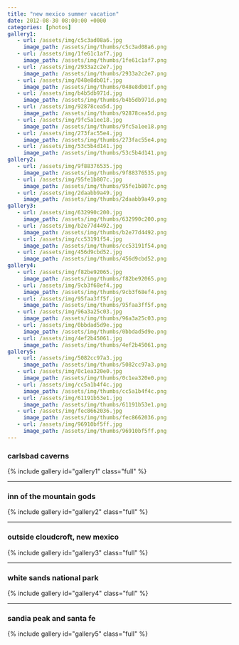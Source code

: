 ```yaml
---
title: "new mexico summer vacation"
date: 2012-08-30 08:00:00 +0000
categories: [photos]
gallery1: 
   - url: /assets/img/c5c3ad08a6.jpg
     image_path: /assets/img/thumbs/c5c3ad08a6.png
   - url: /assets/img/1fe61c1af7.jpg
     image_path: /assets/img/thumbs/1fe61c1af7.png
   - url: /assets/img/2933a2c2e7.jpg
     image_path: /assets/img/thumbs/2933a2c2e7.png
   - url: /assets/img/048e8db01f.jpg
     image_path: /assets/img/thumbs/048e8db01f.png
   - url: /assets/img/b4b5db971d.jpg
     image_path: /assets/img/thumbs/b4b5db971d.png
   - url: /assets/img/92878cea5d.jpg
     image_path: /assets/img/thumbs/92878cea5d.png
   - url: /assets/img/9fc5a1ee18.jpg
     image_path: /assets/img/thumbs/9fc5a1ee18.png
   - url: /assets/img/273fac55e4.jpg
     image_path: /assets/img/thumbs/273fac55e4.png
   - url: /assets/img/53c5b4d141.jpg
     image_path: /assets/img/thumbs/53c5b4d141.png   
gallery2: 
   - url: /assets/img/9f88376535.jpg
     image_path: /assets/img/thumbs/9f88376535.png
   - url: /assets/img/95fe1b807c.jpg
     image_path: /assets/img/thumbs/95fe1b807c.png
   - url: /assets/img/2daabb9a49.jpg
     image_path: /assets/img/thumbs/2daabb9a49.png
gallery3: 
   - url: /assets/img/632990c200.jpg
     image_path: /assets/img/thumbs/632990c200.png
   - url: /assets/img/b2e77d4492.jpg
     image_path: /assets/img/thumbs/b2e77d4492.png
   - url: /assets/img/cc53191f54.jpg
     image_path: /assets/img/thumbs/cc53191f54.png
   - url: /assets/img/456d9cbd52.jpg
     image_path: /assets/img/thumbs/456d9cbd52.png
gallery4: 
   - url: /assets/img/f82be92065.jpg
     image_path: /assets/img/thumbs/f82be92065.png
   - url: /assets/img/9cb3f68ef4.jpg
     image_path: /assets/img/thumbs/9cb3f68ef4.png
   - url: /assets/img/95faa3ff5f.jpg
     image_path: /assets/img/thumbs/95faa3ff5f.png
   - url: /assets/img/96a3a25c03.jpg
     image_path: /assets/img/thumbs/96a3a25c03.png
   - url: /assets/img/0bbdad5d9e.jpg
     image_path: /assets/img/thumbs/0bbdad5d9e.png
   - url: /assets/img/4ef2b45061.jpg
     image_path: /assets/img/thumbs/4ef2b45061.png
gallery5: 
   - url: /assets/img/5082cc97a3.jpg
     image_path: /assets/img/thumbs/5082cc97a3.png
   - url: /assets/img/0c1ea320e0.jpg
     image_path: /assets/img/thumbs/0c1ea320e0.png
   - url: /assets/img/cc5a1b4f4c.jpg
     image_path: /assets/img/thumbs/cc5a1b4f4c.png
   - url: /assets/img/61191b53e1.jpg
     image_path: /assets/img/thumbs/61191b53e1.png
   - url: /assets/img/fec8662036.jpg
     image_path: /assets/img/thumbs/fec8662036.png
   - url: /assets/img/96910bf5ff.jpg
     image_path: /assets/img/thumbs/96910bf5ff.png
---
```

<h3>carlsbad caverns</h3>

{% include gallery id="gallery1" class="full" %}

---

<h3>inn of the mountain gods</h3>

{% include gallery id="gallery2" class="full" %}

---

<h3>outside cloudcroft, new mexico</h3>
{% include gallery id="gallery3" class="full" %}

---

<h3>white sands national park</h3>
{% include gallery id="gallery4" class="full" %}

---

<h3>sandia peak and santa fe</h3>
{% include gallery id="gallery5" class="full" %}